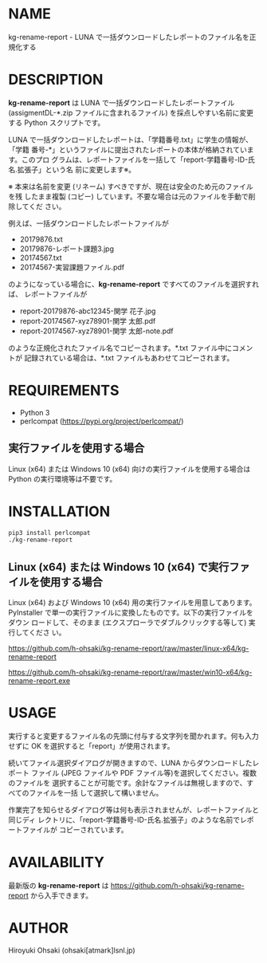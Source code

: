 # NAME

kg-rename-report - LUNA で一括ダウンロードしたレポートのファイル名を正規化する

# DESCRIPTION

**kg-rename-report** は LUNA で一括ダウンロードしたレポートファイル
(assigmentDL-\*.zip ファイルに含まれるファイル) を採点しやすい名前に変更する
Python スクリプトです。

LUNA で一括ダウンロードしたレポートは、「学籍番号.txt」に学生の情報が、「学籍
番号-\*」というファイルに提出されたレポートの本体が格納されています。このプロ
グラムは、レポートファイルを一括して「report-学籍番号-ID-氏名.拡張子」という名
前に変更します※。

※ 本来は名前を変更 (リネーム) すべきですが、現在は安全のため元のファイルを残
したまま複製 (コピー) しています。不要な場合は元のファイルを手動で削除してくだ
さい。

例えば、一括ダウンロードしたレポートファイルが

- 20179876.txt
- 20179876-レポート課題3.jpg
- 20174567.txt
- 20174567-実習課題ファイル.pdf

のようになっている場合に、**kg-rename-report** ですべてのファイルを選択すれば、
レポートファイルが

- report-20179876-abc12345-関学 花子.jpg
- report-20174567-xyz78901-関学 太郎.pdf
- report-20174567-xyz78901-関学 太郎-note.pdf

のような正規化されたファイル名でコピーされます。\*.txt ファイル中にコメントが
記録されている場合は、\*.txt ファイルもあわせてコピーされます。

# REQUIREMENTS

- Python 3
- perlcompat (https://pypi.org/project/perlcompat/)

## 実行ファイルを使用する場合

Linux (x64) または Windows 10 (x64) 向けの実行ファイルを使用する場合は Python
の実行環境等は不要です。

# INSTALLATION

```sh
pip3 install perlcompat
./kg-rename-report
```
## Linux (x64) または Windows 10 (x64) で実行ファイルを使用する場合

Linux (x64) および Windows 10 (x64) 用の実行ファイルを用意してあります。
PyInstaller で単一の実行ファイルに変換したものです。以下の実行ファイルをダウン
ロードして、そのまま (エクスプローラでダブルクリックする等して) 実行してくださ
い。

https://github.com/h-ohsaki/kg-rename-report/raw/master/linux-x64/kg-rename-report

https://github.com/h-ohsaki/kg-rename-report/raw/master/win10-x64/kg-rename-report.exe

# USAGE

実行すると変更するファイル名の先頭に付与する文字列を聞かれます。何も入力せずに
OK を選択すると「report」が使用されます。

続いてファイル選択ダイアログが開きますので、LUNA からダウンロードしたレポート
ファイル (JPEG ファイルや PDF ファイル等)を選択してください。複数のファイルを
選択することが可能です。余計なファイルは無視しますので、すべてのファイルを一括
して選択して構いません。

作業完了を知らせるダイアログ等は何も表示されませんが、レポートファイルと同じディ
レクトリに、「report-学籍番号-ID-氏名.拡張子」のような名前でレポートファイルが
コピーされています。

# AVAILABILITY

最新版の **kg-rename-report** は https://github.com/h-ohsaki/kg-rename-report
から入手できます。

# AUTHOR

Hiroyuki Ohsaki (ohsaki[atmark]lsnl.jp)

